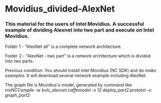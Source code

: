Movidius_divided-AlexNet
====
### This material for the users of Intel Movidius. A successful example of dividing Alexnet into two part and execute on Intel Movidius.

Folder 1 - "AlexNet all" is a complete network architecture. 

Folder 2 - "AlexNet - two part" is a network architecture which is divided into two parts.

Previous condition: You should install intel Movidius (NC SDK) and do *make examples*. It will download several network example including AlexNet.

The graph file is Movidius's model, generated by command like *mvNCCompile -w bvlc_alexnet.caffemodel -s 12 deploy_part2.prototxt -o graph_part2*
